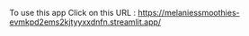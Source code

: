 To use this app Click on this URL : https://melaniessmoothies-evmkpd2ems2kjtyyxxdnfn.streamlit.app/
